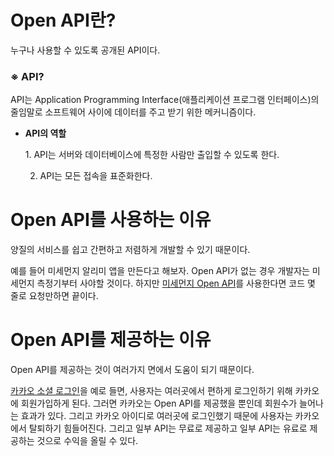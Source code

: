 
# Open API란?


누구나 사용할 수 있도록 공개된 API이다.


### ※ API?


API는 Application Programming Interface(애플리케이션 프로그램 인터페이스)의 줄임말로 소프트웨어 사이에 데이터를 주고 받기 위한 메커니즘이다.

- **API의 역할**

	1. API는 서버와 데이터베이스에 특정한 사람만 출입할 수 있도록 한다.


	2. API는 모든 접속을 표준화한다.


# Open API를 사용하는 이유


양질의 서비스를 쉽고 간편하고 저렴하게 개발할 수 있기 때문이다.


예를 들어 미세먼지 알리미 앱을 만든다고 해보자. Open API가 없는 경우 개발자는 미세먼지 측정기부터 사야할 것이다. 하지만 [미세먼지 Open API](https://www.data.go.kr/data/15073861/openapi.do)를 사용한다면 코드 몇 줄로 요청만하면 끝이다.


# Open API를 제공하는 이유


Open API를 제공하는 것이 여러가지 면에서 도움이 되기 때문이다.


[카카오 소셜 로그인](https://developers.kakao.com/docs/latest/ko/kakaologin/rest-api)을 예로 들면, 사용자는 여러곳에서 편하게 로그인하기 위해 카카오에 회원가입하게 된다. 그러면 카카오는  Open API를 제공했을 뿐인데 회원수가 늘어나는 효과가 있다. 그리고 카카오 아이디로 여러곳에 로그인했기 때문에 사용자는 카카오에서 탈퇴하기 힘들어진다. 그리고 일부 API는 무료로 제공하고 일부 API는 유료로 제공하는 것으로 수익을 올릴 수 있다.

